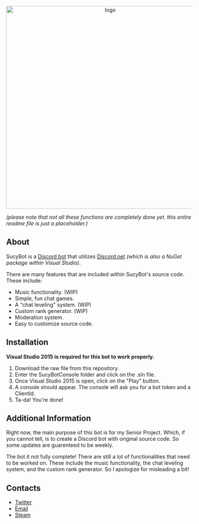 <div align="center">
  <p>
    <a href="#!"><img src="https://i.imgur.com/nN2ucVn.png" width="546" alt="logo" /></a>
  </p>
</div>

*(please note that not all these functions are completely done yet. this entire readme file is just a placeholder.)*

## About
SucyBot is a [Discord bot](https://discordapp.com/developers/docs/intro) that utilizes [Discord.net](https://github.com/RogueException/Discord.Net) *(which is also a NuGet package within Visual Studio)*.

There are many features that are included within SucyBot's source code. These include:
- Music functionality. (WIP)
- Simple, fun chat games.
- A "chat leveling" system. (WIP)
- Custom rank generator. (WIP)
- Moderation system.
- Easy to customize source code.

## Installation
**Visual Studio 2015 is required for this bot to work properly.**
1. Download the raw file from this repository.
2. Enter the SucyBotConsole folder and click on the .sln file.
3. Once Visual Studio 2015 is open, click on the "Play" button.
4. A console should appear. The console will ask you for a bot token and a ClientId.
5. Ta-da! You're done!

## Additional Information
Right now, the main purpose of this bot is for my Senior Project. Which, if you cannot tell, is to create a Discord bot with original source code. So some updates are guarenteed to be weekly.

The bot it not fully complete! There are still a lot of functionalities that need to be worked on. These include the music functionality, the chat leveling system, and the custom rank generator. So I apologize for misleading a bit!

## Contacts
- [Twitter](https://twitter.com/TeraArray)
- [Email](mailto:teraarray@gmail.com)
- [Steam](https://steamcommunity.com/TeraArray)
